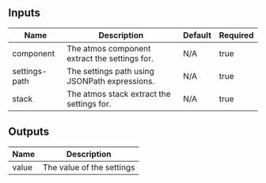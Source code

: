 <!-- markdownlint-disable -->

## Inputs

| Name | Description | Default | Required |
|------|-------------|---------|----------|
| component | The atmos component extract the settings for. | N/A | true |
| settings-path | The settings path using JSONPath expressions. | N/A | true |
| stack | The atmos stack extract the settings for. | N/A | true |


## Outputs

| Name | Description |
|------|-------------|
| value | The value of the settings |
<!-- markdownlint-restore -->
